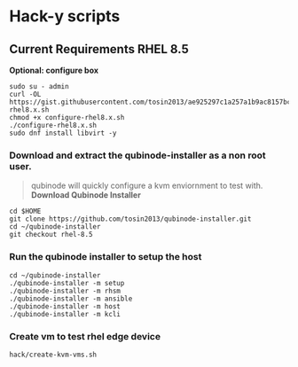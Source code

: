 # Hack-y scripts
## Current Requirements RHEL 8.5

**Optional: configure box**
```
sudo su - admin
curl -OL https://gist.githubusercontent.com/tosin2013/ae925297c1a257a1b9ac8157bcc81f31/raw/71a798d427a016bbddcc374f40e9a4e6fd2d3f25/configure-rhel8.x.sh
chmod +x configure-rhel8.x.sh
./configure-rhel8.x.sh
sudo dnf install libvirt -y
```

### Download and extract the qubinode-installer as a non root user.
> qubinode will quickly configure a kvm enviornment to test with. 
**Download Qubinode Installer**
```
cd $HOME
git clone https://github.com/tosin2013/qubinode-installer.git
cd ~/qubinode-installer
git checkout rhel-8.5
```

### Run the qubinode installer to setup the host
```
cd ~/qubinode-installer
./qubinode-installer -m setup
./qubinode-installer -m rhsm
./qubinode-installer -m ansible
./qubinode-installer -m host
./qubinode-installer -m kcli
```

### Create vm to test rhel edge device
```
hack/create-kvm-vms.sh
```
